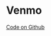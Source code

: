 # Venmo

[Code on Github](https://github.com/iExperience/iXmo/tree/1aa38d9bf523e52700b3f36b8ebf9d55d94c6550)
